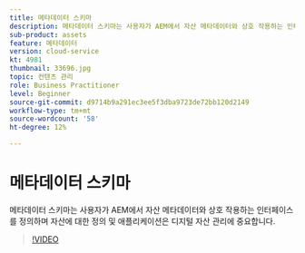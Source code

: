 ```yaml
---
title: 메타데이터 스키마
description: 메타데이터 스키마는 사용자가 AEM에서 자산 메타데이터와 상호 작용하는 인터페이스를 정의하며 자산에 대한 정의 및 애플리케이션은 디지털 자산 관리에 중요합니다.
sub-product: assets
feature: 메타데이터
version: cloud-service
kt: 4981
thumbnail: 33696.jpg
topic: 컨텐츠 관리
role: Business Practitioner
level: Beginner
source-git-commit: d9714b9a291ec3ee5f3dba9723de72bb120d2149
workflow-type: tm+mt
source-wordcount: '58'
ht-degree: 12%

---
```



# 메타데이터 스키마

메타데이터 스키마는 사용자가 AEM에서 자산 메타데이터와 상호 작용하는 인터페이스를 정의하며 자산에 대한 정의 및 애플리케이션은 디지털 자산 관리에 중요합니다.

>[!VIDEO](https://video.tv.adobe.com/v/33696/?quality=12&learn=on&hidetitle=true)
